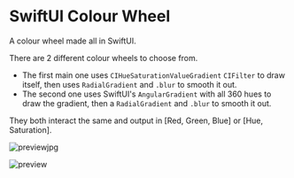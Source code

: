# SwiftUI Colour Wheel

A colour wheel made all in SwiftUI. 

There are 2 different colour wheels to choose from. 

- The first main one uses `CIHueSaturationValueGradient` `CIFilter` to draw itself, then uses `RadialGradient` and `.blur` to smooth it out.
- The second one uses SwiftUI's `AngularGradient` with all 360 hues to draw the gradient, then a `RadialGradient` and `.blur` to smooth it out.

They both interact the same and output in [Red, Green, Blue] or [Hue, Saturation].

![previewjpg](https://raw.githubusercontent.com/Priva28/SwiftUIColourWheel/master/preview.jpg)

![preview](https://raw.githubusercontent.com/Priva28/SwiftUIColourWheel/master/preview.gif)
